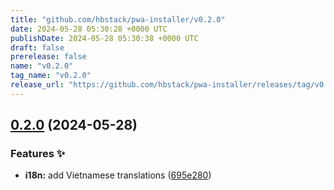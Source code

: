 ```yaml
---
title: "github.com/hbstack/pwa-installer/v0.2.0"
date: 2024-05-28 05:30:28 +0000 UTC
publishDate: 2024-05-28 05:30:38 +0000 UTC
draft: false
prerelease: false
name: "v0.2.0"
tag_name: "v0.2.0"
release_url: "https://github.com/hbstack/pwa-installer/releases/tag/v0.2.0"
---
```


## [0.2.0](https://github.com/hbstack/pwa-installer/compare/v0.1.0...v0.2.0) (2024-05-28)


### Features ✨

* **i18n:** add Vietnamese translations ([695e280](https://github.com/hbstack/pwa-installer/commit/695e280f0614022f4e12865af5d9d064cb691371))
